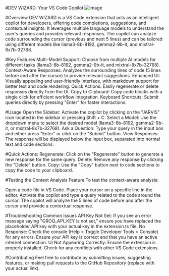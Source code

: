 #DEV WIZARD: Your VS Code Copilot
![image](https://github.com/user-attachments/assets/256a92d0-0c0d-4f93-a179-2566dfe4e736)


#Overview
DEV WIZARD is a VS Code extension that acts as an intelligent copilot for developers, offering code completions, suggestions, and contextual insights. It leverages multiple language models to understand the user's queries and provides relevant responses. The copilot can analyze code surrounding the cursor (previous and next 5 lines) and can be tailored using different models like llama3-8b-8192, gemma2-9b-it, and mixtral-8x7b-32768.

#Key Features
Multi-Model Support: Choose from multiple AI models for different tasks (llama3-8b-8192, gemma2-9b-it, and mixtral-8x7b-32768).
Context-Aware Responses: Analyzes the surrounding lines of code (5 lines before and after the cursor) to provide relevant suggestions.
Enhanced UI: Visually appealing and user-friendly interface, with markdown support for better text and code rendering.
Quick Actions: Easily regenerate or delete responses directly from the UI.
Copy to Clipboard: Copy code blocks with a single click for efficient workflow integration.
Keyboard Shortcuts: Submit queries directly by pressing "Enter" for faster interactions.

#Usage
Open the Sidebar: Activate the copilot by clicking on the "JARVIS" icon located in the sidebar or pressing Shift + C.
Select a Model: Use the dropdown menu to select the desired model (llama3-8b-8192, gemma2-9b-it, or mixtral-8x7b-32768).
Ask a Question: Type your query in the input box and either press "Enter" or click on the "Submit" button.
View Responses: The response will be displayed below the input box, separated into normal text and code sections.

#Quick Actions:
Regenerate: Click on the "Regenerate" button to generate a new response for the same query.
Delete: Remove any response by clicking the "Delete" button.
Copy: Use the "Copy" button next to code sections to copy the code to your clipboard.

#Testing the Context Analysis Feature
To test the context-aware analysis:

Open a code file in VS Code.
Place your cursor on a specific line in the editor.
Activate the copilot and type a query related to the code around the cursor.
The copilot will analyze the 5 lines of code before and after the cursor and provide a contextual response.

#Troubleshooting
Common Issues
API Key Not Set: If you see an error message saying "GROQ_API_KEY is not set," ensure you have replaced the placeholder API key with your actual key in the extension.ts file.
No Response:
Check the console (Help > Toggle Developer Tools > Console) for any errors.
Ensure your API key is correct and that you have an active internet connection.
UI Not Appearing Correctly:
Ensure the extension is properly installed.
Check for any conflicts with other VS Code extensions.

#Contributing
Feel free to contribute by submitting issues, suggesting features, or making pull requests to the GitHub Repository (replace with your actual link).



